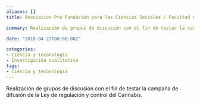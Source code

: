 ```yaml
---
aliases: []
title: Asociación Pro Fundación para las Ciencias Sociales / Facultad de Ciencias Sociales (UdelaR) - 2016

summary: Realización de grupos de discusión con el fin de testar la campaña de difusión de la Ley de regulación y control del Cannabis.

date: "2018-04-27T00:00:00Z"

categories:
- Ciencia y teconología
- Investigación cualitativa
tags:
- Ciencia y teconología
---
```


Realización de grupos de discusión con el fin de testar la campaña de difusión de la Ley de regulación y control del Cannabis.